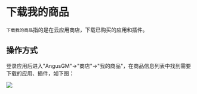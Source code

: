 下载我的商品
===

`下载我的商品`指的是在云应用商店，下载已购买的应用和插件。

## 操作方式

登录应用后进入"AngusGM"->"商店"->"我的商品"，在商品信息列表中找到需要下载的应用、插件，如下图：

![](https://bj-c1-prod-files.xcan.cloud/storage/pubapi/v1/file/goods-download.png?fid=207887590483820758&fpt=cZGv16Zcl5VghQMkL7Q419r3KzZKACUdB6e8FwmJ)